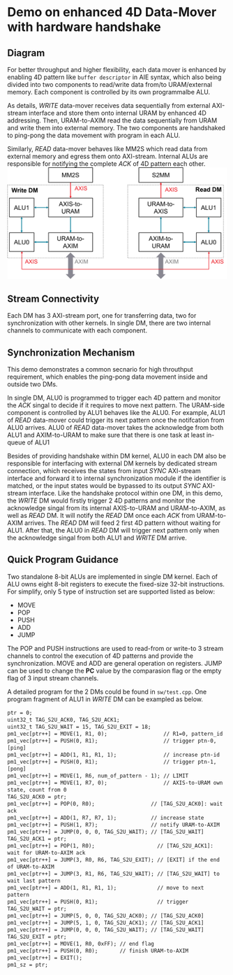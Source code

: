 # Demo on enhanced 4D Data-Mover with hardware handshake
## Diagram
For better throughput and higher flexibility, each data mover is enhanced by enabling 4D pattern like `buffer descriptor` in AIE syntax, which also being divided into two components to read/write data from/to URAM/external memory. Each component is controlled by its own programmalbe ALU.

As details, _WRITE_ data-mover receives data sequentially from external AXI-stream interface and store them onto internal URAM by enhanced 4D addressing. Then, URAM-to-AXIM read the data sequentially from URAM and write them into external memory. The two components are handshaked to ping-pong the data movement with program in each ALU.

Similarly, _READ_ data-mover behaves like MM2S which read data from external memory and egress them onto AXI-stream. Internal ALUs are responsible for notifying the complete _ACK_ of 4D pattern each other.
![4dhsktop](../../../docs/src/images/4d_demo_hsk.png)

## Stream Connectivity
Each DM has 3 AXI-stream port, one for transferring data, two for synchronization with other kernels. In single DM, there are two internal channels to communicate with each component.

## Synchronization Mechanism
This demo demonstrates a common secnario for high throuthput requirement, which enables the ping-pong data movement inside and outside two DMs.

In single DM, ALU0 is programmed to trigger each 4D pattern and monitor the _ACK_ singal to decide if it requires to move next pattern. The URAM-side component is controlled by ALU1 behaves like the ALU0. For example, ALU1 of _READ_ data-mover could trigger its next pattern once the notifcation from ALU0 arrives. ALU0 of _READ_ data-mover takes the acknowledge from both ALU1 and AXIM-to-URAM to make sure that there is one task at least in-queue of ALU1

Besides of providing handshake within DM kernel, ALU0 in each DM also be responsible for interfacing with external DM kernels by dedicated stream connection, which receives the states from input _SYNC_ AXI-stream interface and forward it to internal synchronization module if the identifier is matched, or the input states would be bypassed to its output _SYNC_ AXI-stream interface. Like the handshake protocol within one DM, in this demo, the _WRITE_ DM would firstly trigger 2 4D patterns and monitor the acknowledge singal from its internal AXIS-to-URAM and  URAM-to-AXIM, as well as _READ_ DM. It will notify the _READ_ DM once each _ACK_ from URAM-to-AXIM arrives. The _READ_ DM will feed 2 first 4D pattern without waiting for ALU1. After that, the ALU0 in _READ_ DM will trigger next pattern only when the acknowledge singal from both ALU1 and _WRITE_ DM arrive.

## Quick Program Guidance
Two standalone 8-bit ALUs are implemented in single DM kernel. Each of ALU owns eight 8-bit registers to execute the fixed-size 32-bit instructions. For simplify, only 5 type of instruction set are supported listed as below:
- MOVE
- POP
- PUSH
- ADD
- JUMP

The POP and PUSH instructions are used to read-from or write-to 3 stream channels to control the execution of 4D patterns and provide the synchronization. MOVE and ADD are general operation on registers. JUMP can be used to change the **PC** value by the comparasion flag or the empty flag of 3 input stream channels.

A detailed program for the 2 DMs could be found in `sw/test.cpp`. One program fragment of ALU1 in _WRITE_ DM can be exampled as below.
```
ptr = 0;
uint32_t TAG_S2U_ACK0, TAG_S2U_ACK1;
uint32_t TAG_S2U_WAIT = 15, TAG_S2U_EXIT = 18;
pm1_vec[ptr++] = MOVE(1, R1, 0);                  // R1=0, pattern_id
pm1_vec[ptr++] = PUSH(0, R1);                     // trigger ptn-0, [ping]
pm1_vec[ptr++] = ADD(1, R1, R1, 1);               // increase ptn-id
pm1_vec[ptr++] = PUSH(0, R1);                     // trigger ptn-1, [pong]
pm1_vec[ptr++] = MOVE(1, R6, num_of_pattern - 1); // LIMIT
pm1_vec[ptr++] = MOVE(1, R7, 0);                  // AXIS-to-URAM own state, count from 0
TAG_S2U_ACK0 = ptr;
pm1_vec[ptr++] = POP(0, R0);                  // [TAG_S2U_ACK0]: wait ack
pm1_vec[ptr++] = ADD(1, R7, R7, 1);           // increase state
pm1_vec[ptr++] = PUSH(1, R7);                 // notify URAM-to-AXIM
pm1_vec[ptr++] = JUMP(0, 0, 0, TAG_S2U_WAIT); // [TAG_S2U_WAIT]
TAG_S2U_ACK1 = ptr;
pm1_vec[ptr++] = POP(1, R0);                    // [TAG_S2U_ACK1]: wait for URAM-to-AXIM ack
pm1_vec[ptr++] = JUMP(3, R0, R6, TAG_S2U_EXIT); // [EXIT] if the end of URAM-to-AXIM
pm1_vec[ptr++] = JUMP(3, R1, R6, TAG_S2U_WAIT); // [TAG_S2U_WAIT] to wait last pattern
pm1_vec[ptr++] = ADD(1, R1, R1, 1);             // move to next pattern
pm1_vec[ptr++] = PUSH(0, R1);                   // trigger
TAG_S2U_WAIT = ptr;
pm1_vec[ptr++] = JUMP(5, 0, 0, TAG_S2U_ACK0); // [TAG_S2U_ACK0]
pm1_vec[ptr++] = JUMP(5, 1, 0, TAG_S2U_ACK1); // [TAG_S2U_ACK1]
pm1_vec[ptr++] = JUMP(0, 0, 0, TAG_S2U_WAIT); // [TAG_S2U_WAIT]
TAG_S2U_EXIT = ptr;
pm1_vec[ptr++] = MOVE(1, R0, 0xFF); // end flag
pm1_vec[ptr++] = PUSH(0, R0);       // finish URAM-to-AXIM
pm1_vec[ptr++] = EXIT();
pm1_sz = ptr;
```
